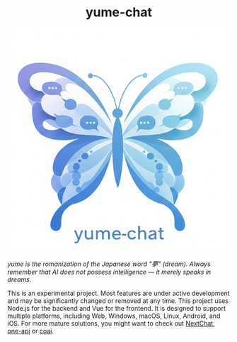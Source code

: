 <div align="center">

<h1>yume-chat</h1>

![](docs/logo.png)

</div>

_yume is the romanization of the Japanese word "夢" (dream)._
_Always remember that AI does not possess intelligence — it merely speaks in dreams._

This is an experimental project. Most features are under active development and may be significantly changed or removed at any time.
This project uses Node.js for the backend and Vue for the frontend.
It is designed to support multiple platforms, including Web, Windows, macOS, Linux, Android, and iOS.
For more mature solutions, you might want to check out [NextChat](https://github.com/ChatGPTNextWeb/NextChat), [one-api](https://github.com/songquanpeng/one-api) or [coai](https://github.com/coaidev/coai).

